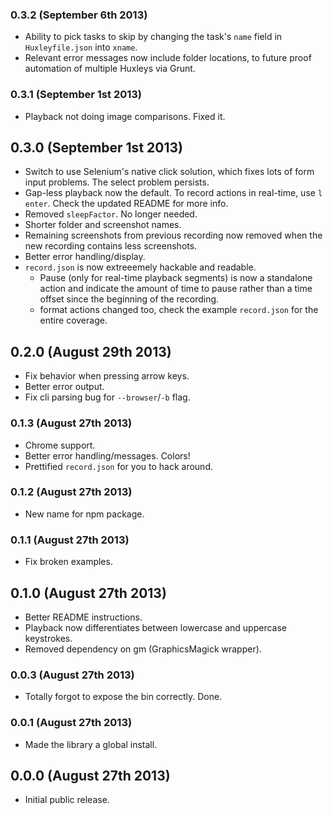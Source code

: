 ### 0.3.2 (September 6th 2013)
- Ability to pick tasks to skip by changing the task's `name` field in `Huxleyfile.json` into `xname`.
- Relevant error messages now include folder locations, to future proof automation of multiple Huxleys via Grunt.

### 0.3.1 (September 1st 2013)
- Playback not doing image comparisons. Fixed it.

## 0.3.0 (September 1st 2013)
- Switch to use Selenium's native click solution, which fixes lots of form input problems. The select problem persists.
- Gap-less playback now the default. To record actions in real-time, use `l` `enter`. Check the updated README for more info.
- Removed `sleepFactor`. No longer needed.
- Shorter folder and screenshot names.
- Remaining screenshots from previous recording now removed when the new recording contains less screenshots.
- Better error handling/display.
- `record.json` is now extreeemely hackable and readable.
    - Pause (only for real-time playback segments) is now a standalone action and indicate the amount of time to pause rather than a time offset since the beginning of the recording.
    - format actions changed too, check the example `record.json` for the entire coverage.

## 0.2.0 (August 29th 2013)
- Fix behavior when pressing arrow keys.
- Better error output.
- Fix cli parsing bug  for `--browser`/`-b` flag.

### 0.1.3 (August 27th 2013)
- Chrome support.
- Better error handling/messages. Colors!
- Prettified `record.json` for you to hack around.

### 0.1.2 (August 27th 2013)
- New name for npm package.

### 0.1.1 (August 27th 2013)
- Fix broken examples.

## 0.1.0 (August 27th 2013)
- Better README instructions.
- Playback now differentiates between lowercase and uppercase keystrokes.
- Removed dependency on gm (GraphicsMagick wrapper).

### 0.0.3 (August 27th 2013)
- Totally forgot to expose the bin correctly. Done.

### 0.0.1 (August 27th 2013)
- Made the library a global install.

## 0.0.0 (August 27th 2013)
- Initial public release.
